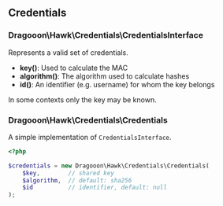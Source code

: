 Credentials
-----------

### Dragooon\Hawk\Credentials\CredentialsInterface

Represents a valid set of credentials.

 * **key()**: Used to calculate the MAC
 * **algorithm()**: The algorithm used to calculate hashes
 * **id()**: An identifier (e.g. username) for whom the key belongs

In some contexts only the key may be known.

### Dragooon\Hawk\Credentials\Credentials

A simple implementation of `CredentialsInterface`.

```php
<?php

$credentials = new Dragooon\Hawk\Credentials\Credentials(
    $key,        // shared key
    $algorithm,  // default: sha256
    $id          // identifier, default: null
);

```